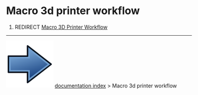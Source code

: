 # Macro 3d printer workflow
1.  REDIRECT [Macro 3D Printer Workflow](Macro_3D_Printer_Workflow.md)



---
![](images/Button_right.svg) [documentation index](../README.md) > Macro 3d printer workflow
